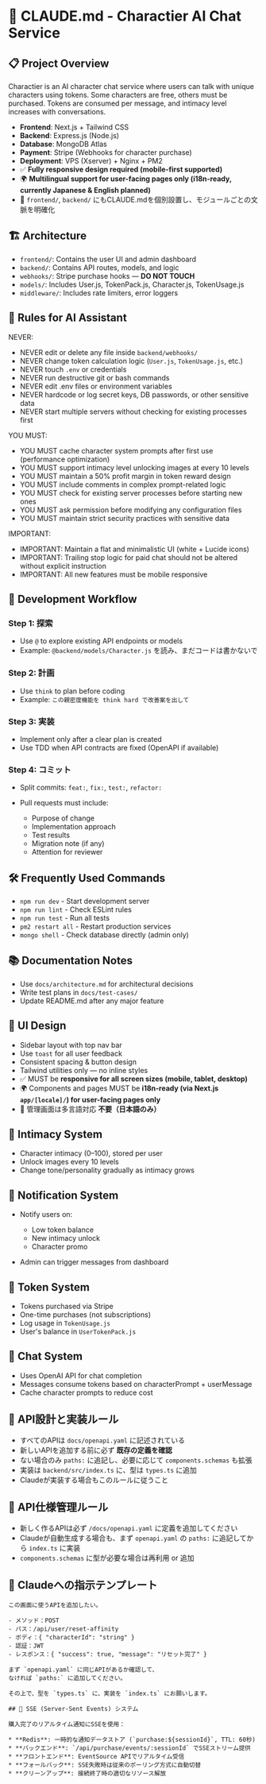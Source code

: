 # 🧠 CLAUDE.md - Charactier AI Chat Service

## 📋 Project Overview

Charactier is an AI character chat service where users can talk with unique characters using tokens.
Some characters are free, others must be purchased. Tokens are consumed per message, and intimacy level increases with conversations.

* **Frontend**: Next.js + Tailwind CSS
* **Backend**: Express.js (Node.js)
* **Database**: MongoDB Atlas
* **Payment**: Stripe (Webhooks for character purchase)
* **Deployment**: VPS (Xserver) + Nginx + PM2
* ✅ **Fully responsive design required (mobile-first supported)**
* 🌍 **Multilingual support for user-facing pages only (i18n-ready, currently Japanese & English planned)**
* 📁 `frontend/`, `backend/` にもCLAUDE.mdを個別設置し、モジュールごとの文脈を明確化

## 🏗️ Architecture

* `frontend/`: Contains the user UI and admin dashboard
* `backend/`: Contains API routes, models, and logic
* `webhooks/`: Stripe purchase hooks — **DO NOT TOUCH**
* `models/`: Includes User.js, TokenPack.js, Character.js, TokenUsage.js
* `middleware/`: Includes rate limiters, error loggers

## 🔐 Rules for AI Assistant

NEVER:

* NEVER edit or delete any file inside `backend/webhooks/`
* NEVER change token calculation logic (`User.js`, `TokenUsage.js`, etc.)
* NEVER touch `.env` or credentials
* NEVER run destructive git or bash commands
* NEVER edit .env files or environment variables
* NEVER hardcode or log secret keys, DB passwords, or other sensitive data
* NEVER start multiple servers without checking for existing processes first

YOU MUST:

* YOU MUST cache character system prompts after first use (performance optimization)
* YOU MUST support intimacy level unlocking images at every 10 levels
* YOU MUST maintain a 50% profit margin in token reward design
* YOU MUST include comments in complex prompt-related logic
* YOU MUST check for existing server processes before starting new ones
* YOU MUST ask permission before modifying any configuration files
* YOU MUST maintain strict security practices with sensitive data

IMPORTANT:

* IMPORTANT: Maintain a flat and minimalistic UI (white + Lucide icons)
* IMPORTANT: Trailing stop logic for paid chat should not be altered without explicit instruction
* IMPORTANT: All new features must be mobile responsive

## 🚀 Development Workflow

### Step 1: 探索

* Use `@` to explore existing API endpoints or models
* Example: `@backend/models/Character.js` を読み、まだコードは書かないで

### Step 2: 計画

* Use `think` to plan before coding
* Example: `この親密度機能を think hard で改善案を出して`

### Step 3: 実装

* Implement only after a clear plan is created
* Use TDD when API contracts are fixed (OpenAPI if available)

### Step 4: コミット

* Split commits: `feat:`, `fix:`, `test:`, `refactor:`
* Pull requests must include:

  * Purpose of change
  * Implementation approach
  * Test results
  * Migration note (if any)
  * Attention for reviewer

## 🛠 Frequently Used Commands

* `npm run dev` - Start development server
* `npm run lint` - Check ESLint rules
* `npm run test` - Run all tests
* `pm2 restart all` - Restart production services
* `mongo shell` - Check database directly (admin only)

## 📚 Documentation Notes

* Use `docs/architecture.md` for architectural decisions
* Write test plans in `docs/test-cases/`
* Update README.md after any major feature

## 📌 UI Design

* Sidebar layout with top nav bar
* Use `toast` for all user feedback
* Consistent spacing & button design
* Tailwind utilities only — no inline styles
* ✅ MUST be **responsive for all screen sizes (mobile, tablet, desktop)**
* 🌍 Components and pages MUST be **i18n-ready (via Next.js `app/[locale]/`) for user-facing pages only**
* 🚫 管理画面は多言語対応 **不要（日本語のみ）**

## 🎨 Intimacy System

* Character intimacy (0–100), stored per user
* Unlock images every 10 levels
* Change tone/personality gradually as intimacy grows

## 📧 Notification System

* Notify users on:

  * Low token balance
  * New intimacy unlock
  * Character promo
* Admin can trigger messages from dashboard

## 🧾 Token System

* Tokens purchased via Stripe
* One-time purchases (not subscriptions)
* Log usage in `TokenUsage.js`
* User's balance in `UserTokenPack.js`

## 💬 Chat System

* Uses OpenAI API for chat completion
* Messages consume tokens based on characterPrompt + userMessage
* Cache character prompts to reduce cost

## 📡 API設計と実装ルール

* すべてのAPIは `docs/openapi.yaml` に記述されている
* 新しいAPIを追加する前に必ず **既存の定義を確認**
* ない場合のみ `paths:` に追記し、必要に応じて `components.schemas` も拡張
* 実装は `backend/src/index.ts` に、型は `types.ts` に追加
* Claudeが実装する場合もこのルールに従うこと

## 📡 API仕様管理ルール

- 新しく作るAPIは必ず `/docs/openapi.yaml` に定義を追加してください
- Claudeが自動生成する場合も、まず `openapi.yaml` の `paths:` に追記してから `index.ts` に実装
- `components.schemas` に型が必要な場合は再利用 or 追加



## 🧠 Claudeへの指示テンプレート

```plaintext
この画面に使うAPIを追加したい。

- メソッド：POST
- パス：/api/user/reset-affinity
- ボディ：{ "characterId": "string" }
- 認証：JWT
- レスポンス：{ "success": true, "message": "リセット完了" }

まず `openapi.yaml` に同じAPIがあるか確認して、
なければ `paths:` に追加してください。

その上で、型を `types.ts` に、実装を `index.ts` にお願いします。

## 🌊 SSE (Server-Sent Events) システム

購入完了のリアルタイム通知にSSEを使用：

* **Redis**: 一時的な通知データストア (`purchase:${sessionId}`, TTL: 60秒)
* **バックエンド**: `/api/purchase/events/:sessionId` でSSEストリーム提供
* **フロントエンド**: EventSource APIでリアルタイム受信
* **フォールバック**: SSE失敗時は従来のポーリング方式に自動切替
* **クリーンアップ**: 接続終了時の適切なリソース解放
